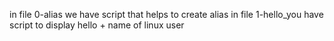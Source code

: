 in file 0-alias we have script that helps to create alias
in file 1-hello_you have script to display hello + name of linux user 